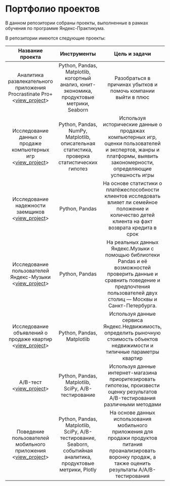 # Портфолио проектов
В данном репозитории собраны проекты, выполненные в рамках обучения по программе Яндекс-Практикума.

В репозитории имеются следующие проекты:

|Название проекта|Инструменты|Цель и задачи|
|:--------------:|:---------:|:-----------:|
|Аналитика развлекательного приложения Procrastinate Pro+ <[view_project](https://github.com/Master-proekt/Portfolio/tree/main/git_projects/App_Procrastinate_Pro%2B)>|Python, Pandas, Matplotlib, когортный анализ, юнит-экономика, продуктовые метрики, Seaborn|Разобраться в причинах  убытков и помочь компании выйти в плюс|
|Исследование данных о продаже компьютерных игр <[view_project](https://github.com/Master-proekt/Portfolio/tree/main/git_projects/Games)>|Python, Pandas, NumPy, Matplotlib, описательная статистика, проверка статистических гипотез|Используя исторические данные о продажах компьютерных игр, оценки пользователей и экспертов, жанры и платформы, выявить закономерности, определяющие успешность игры|
|Исследование надежности заемщиков <[view_project](https://github.com/Master-proekt/Portfolio/tree/main/git_projects/Kredits)>|Python, Pandas|На основе статистики о платёжеспособности клиентов исследовать влияет ли семейное положение и количество детей клиента на факт возврата кредита в срок|
|Исследование пользователей Яндекс-Музыки <[view_project](https://github.com/Master-proekt/Portfolio/tree/main/git_projects/Music)>|Python, Pandas|На реальных данных Яндекс.Музыки c помощью библиотеки Pandas и её возможностей проверить данные и сравнить поведение и предпочтения пользователей двух столиц — Москвы и Санкт-Петербурга.|
|Исследование объявлений о продаже квартир <[view_project](https://github.com/Master-proekt/Portfolio/tree/main/git_projects/Real_estate)>|Python, Pandas, Matplotlib|Используя данные сервиса Яндекс.Недвижимость, определить рыночную стоимость объектов недвижимости и типичные параметры квартир|
|A/B-тест <[view_project](https://github.com/Master-proekt/Portfolio/tree/main/git_projects/ab_test)>|Python, Pandas, Matplotlib, SciPy, A/B-тестирование|Используя данные интернет-магазина приоритезировать гипотезы, произвести оценку результатов A/B-тестирования различными методами|
|Поведение пользователей мобильного приложения <[view_project](https://github.com/Master-proekt/Portfolio/tree/main/git_projects/mobile_app)>|Python, Pandas, Matplotlib, SciPy, A/B-тестирование, Seaborn, событийная аналитика, продуктовые метрики, Plotly|На основе данных использования мобильного приложения для продажи продуктов питания проанализировать воронку продаж, а также оценить результаты A/A/B-тестирования|

